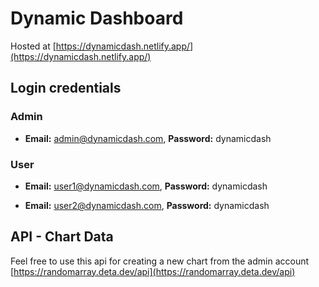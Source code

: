 # Dynamic Dashboard

Hosted at [https://dynamicdash.netlify.app/](https://dynamicdash.netlify.app/)

## Login credentials

### Admin

- **Email:** admin@dynamicdash.com, **Password:** dynamicdash

### User

- **Email:** user1@dynamicdash.com, **Password:** dynamicdash
    
- **Email:** user2@dynamicdash.com, **Password:** dynamicdash

## API - Chart Data 

Feel free to use this api for creating a new chart from the admin account
[https://randomarray.deta.dev/api](https://randomarray.deta.dev/api)
